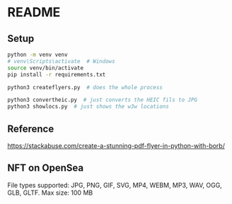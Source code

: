 # README

## Setup
```bash
python -m venv venv
# venv\Scripts\activate  # Windows
source venv/bin/activate
pip install -r requirements.txt

python3 createflyers.py  # does the whole process

python3 convertheic.py  # just converts the HEIC fils to JPG
python3 showlocs.py  # just shows the w3w locations
```

## Reference

https://stackabuse.com/create-a-stunning-pdf-flyer-in-python-with-borb/


## NFT on OpenSea

File types supported: JPG, PNG, GIF, SVG, MP4, WEBM, MP3, WAV, OGG, GLB, GLTF. Max size: 100 MB
